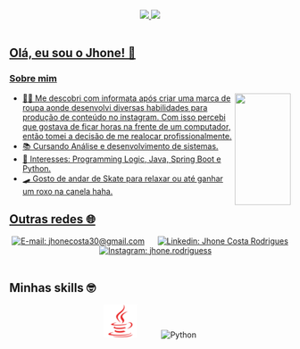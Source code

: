 </br>
<section align="center">
  <div>
    <a href="https://github.com/JhoneRodrigues">
    <img height="180em" src="https://github-readme-stats.vercel.app/api?username=JhoneRodrigues&show_icons=true&theme=tokyonight&include_all_commits=true&count_private=true"/>
    <img height="180em" src="https://github-readme-stats.vercel.app/api/top-langs/?username=JhoneRodrigues&layout=compact&langs_count=16&theme=tokyonight"/>
  </div>
</section>
</br>  

## Olá, eu sou o Jhone! 👋
### Sobre mim
<img src="https://user-images.githubusercontent.com/110574688/229301646-f73c7fc1-8f84-4f41-9b32-97e58640a760.gif" align="right" width="100" height="200" style="border-radius:270;"/>
<ul>  
  <li> 👨‍💻 Me descobri com informata após criar uma marca de roupa aonde desenvolvi diversas
    habilidades para produção de conteúdo no instagram. Com isso percebi que gostava de ficar horas na
    frente de um computador, então tomei a decisão de me realocar profissionalmente.</li>
  <li> 📚 Cursando Análise e desenvolvimento de sistemas.</li>
  <li> 🎯 Interesses: Programming Logic, Java, Spring Boot e Python.</li>
  <li> 🛹 Gosto de andar de Skate para relaxar ou até ganhar um roxo na canela haha.</li>
</ul>  
</div>
  
## Outras redes 🌐
<section align="center">  
  <div> 
    <a href = "mailto:jhonecosta30@gmail.com"><img src="https://img.shields.io/badge/-Gmail-%23333?style=for-the-badge&logo=gmail&logoColor=white" target="_blank" title="E-mail: jhonecosta30@gmail.com"></a>
      &nbsp;&nbsp;&nbsp;&nbsp;
    <a href="https://www.linkedin.com/in/jhone-costa-rodrigues-79a080234/" target="_blank"><img src="https://img.shields.io/badge/-LinkedIn-%230077B5?style=for-the-badge&logo=linkedin&logoColor=white" target="_blank" title="Linkedin: Jhone Costa Rodrigues"></a>
      &nbsp;&nbsp;&nbsp;&nbsp;
     <a href="https://www.instagram.com/jhone.rodriguess/" target="_blank"><img src="https://img.shields.io/badge/-Instagram-%23E4405F?style=for-the-badge&logo=instagram&logoColor=white" target="_blank" title="Instagram: jhone.rodriguess"></a>
  </div>
</section>
</br>

## Minhas skills :nerd_face:
<div align="center"> 
  <img height="60" src="https://raw.githubusercontent.com/devicons/devicon/master/icons/java/java-plain.svg" title="Java">
  &nbsp;&nbsp;&nbsp;&nbsp;&nbsp;&nbsp;&nbsp;&nbsp;&nbsp;
  <img height="60" src="https://cdn.jsdelivr.net/gh/devicons/devicon/icons/python/python-original.svg" title="Python">  
</div>
